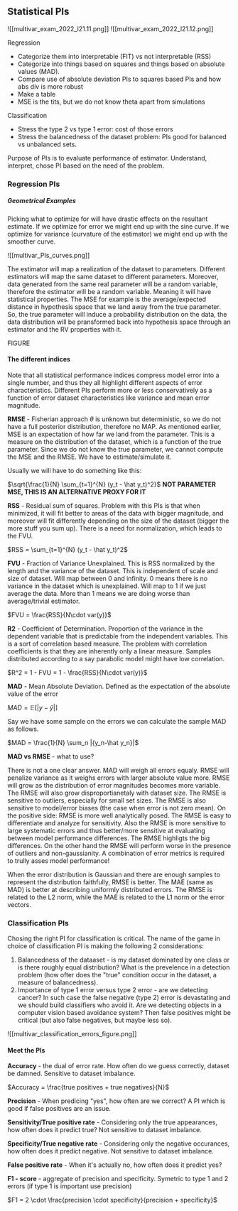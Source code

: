 ## Statistical PIs

![[multivar_exam_2022_l21.11.png]]
![[multivar_exam_2022_l21.12.png]]

Regression
- Categorize them into interpretable (FIT) vs not interpretable (RSS)
- Categorize into things based on squares and things based on absolute values (MAD).
- Compare use of absolute deviation PIs to squares based PIs and how abs div is more robust
- Make a table
- MSE is the tits, but we do not know theta apart from simulations


Classification
- Stress the type 2 vs type 1 error: cost of those errors
- Stress the balancedness of the dataset problem: PIs good for balanced vs unbalanced sets.

Purpose of PIs is to evaluate performance of estimator. Understand, interpret, chose PI based on the need of the problem.

### Regression PIs

##### Geometrical Examples
Picking what to optimize for will have drastic effects on the resultant estimate. If we optimize for error we might end up with the sine curve. If we optimize for variance (curvature of the estimator) we might end up with the smoother curve.

![[multivar_PIs_curves.png]]

The estimator will map a realization of the dataset to parameters. Different estimators will map the same dataset to different parameters. Moreover, data generated from the same real parameter will be a random variable, therefore the estimator will be a random variable. Meaning it will have statistical properties. The MSE for example is the average/expected distance in hypothesis space that we land away from the true parameter. So, the true parameter will induce a probability distribution on the data, the data distribution will be pransformed back into hypothesis space through an estimator and the RV properties with it.

FIGURE

#### The different indices
Note that all statistical performance indices compress model error into a single number, and thus they all highlight different aspects of error characteristics. Different PIs perform more or less conservatively as a function of error dataset characteristics like variance and mean error magnitude.

**RMSE** - Fisherian approach $\theta$ is unknown but deterministic, so we do not have a full posterior distribution, therefore no MAP. As mentioned earlier, MSE is an expectation of how far we land from the parameter. This is a measure on the distribution of the dataset, which is a function of the true parameter. Since we do not know the true parameter, we cannot compute the MSE and the RMSE. We have to estimate/simulate it. 

Usually we will have to do something like this:

$\sqrt{\frac{1}{N} \sum_{t=1}^{N} (y_t - \hat y_t)^2}$   **NOT PARAMETER MSE, THIS IS AN ALTERNATIVE PROXY FOR IT**

**RSS** - Residual sum of squares. Problem with this PIs is that when minimized, it will fit better to areas of the data with bigger magnitude, and moreover will fit differently depending on the size of the dataset (bigger the more stuff you sum up). There is a need for normalization, which leads to the FVU.

 $RSS = \sum_{t=1}^{N} (y_t - \hat y_t)^2$

**FVU** - Fraction of Variance Unexplained. This is RSS normalized by the length and the variance of the dataset. This is independent of scale and size of dataset. Will map between 0 and infinity. 0 means there is no variance in the dataset which is unexplained. Will map to 1 if we just average the data. More than 1 means we are doing worse than average/trivial estimator.

$FVU = \frac{RSS}{N\cdot var(y)}$

**R2** - Coefficient of Determination. Proportion of the variance in the dependent variable that is predictable from the independent variables. This is a sort of correlation based measure. The problem with correlation coefficients is that they are inherently only a linear measure. Samples distributed according to a say parabolic model might have low correlation.

$R^2 = 1 - FVU = 1 - \frac{RSS}{N\cdot var(y)}$ 



**MAD** - Mean Absolute Deviation.
Defined as the expectation of the absolute value of the error

$MAD = \mathbb E [|{y-\hat y}|]$  

Say we have some sample on the errors we can calculate the sample MAD as follows.

$MAD = \frac{1}{N} \sum_n |{y_n-\hat y_n}|$  


**MAD vs RMSE** - what to use?

There is not a one clear answer. MAD will weigh all errors equaly. RMSE will penalize variance as it weighs errors with larger absolute value more. RMSE will grow as the distribution of error magnitudes becomes more variable. The RMSE will also grow disproportianetaly with dataset size. The RMSE is sensitive to outliers, especially for small set sizes. The RMSE is also sensitive to model/error biases (the case when error is not zero mean). On the positive side: RMSE is more well analytically posed. The RMSE is easy to differentiate and analyze for sensitivity. Also the RMSE is more sensitive to large systematic errors and thus better/more sensitive at evaluating between model performance differences. The RMSE highligts the big differences. On the other hand the RMSE will perform worse in the presence of outliers and non-gaussianity. A combination of error metrics is required to trully asses model performance!

When the error distribution is Gaussian and there are enough samples to represent the distribution faithfully, RMSE is better. The MAE (same as MAD) is better at describing uniformly distributed errors. The RMSE is related to the L2 norm, while the MAE is related to the L1 norm or the error vectors.


### Classification PIs
Chosing the right PI for classification is critical. The name of the game in choice of classification PI is making the following 2 considerations:

1) Balancedness of the dataaset - is my dataset dominated by one class or is there roughly equal distribution? What is the prevelence in a detection problem (how ofter does the "true" condition occur in the dataset, a measure of balancedness).
2) Importance of type 1 error versus type 2 error - are we detecting cancer? In such case the false negative (type 2) error is devastating and we should build classifiers who avoid it. Are we detecting objects in a computer vision based avoidance system? Then false positives might be critical (but also false negatives, but maybe less so).

![[multivar_classification_errors_figure.png]]


#### Meet the PIs
**Accuracy** - the dual of error rate. How often do we guess correctly, dataset be damned. Sensitive to dataset imbalance.

$Accuracy = \frac{true positives + true negatives}{N}$

**Precision** - When predicing "yes", how often are we correct? A PI which is good if false positives are an issue.

**Sensitivity/True positive rate** - Considering only the true appearances, how often does it predict true? Not sensitive to dataset imbalance.

**Specificity/True negative rate** - Considering only the negative occurances, how often does it predict negative. Not sensitive to dataset imbalance.

**False positive rate** - When it's actually no, how often does it predict yes?

**F1 - score** - aggregate of precision and specificity. Symetric to type 1 and 2 errors (if type 1 is important use precision)

$F1 = 2 \cdot \frac{precision \cdot specificity}{precision + specificity}$
